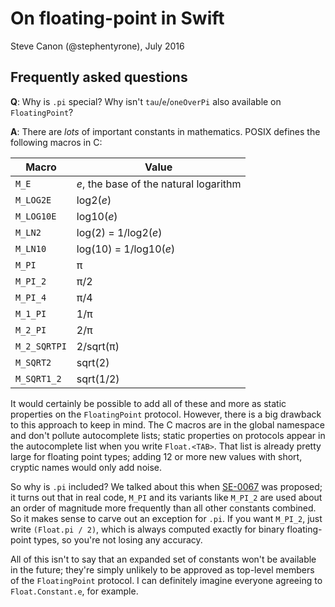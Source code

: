 # On floating-point in Swift
Steve Canon (@stephentyrone), July 2016

## Frequently asked questions
**Q**: Why is `.pi` special?  Why isn't `tau`/`e`/`oneOverPi` also available on `FloatingPoint`?

**A**: There are *lots* of important constants in mathematics.  POSIX defines the following macros in C:

|Macro|Value|
|-----|-----|
|`M_E` | *e*, the base of the natural logarithm |
|`M_LOG2E` | log2(*e*) |
|`M_LOG10E`| log10(*e*) |
|`M_LN2`| log(2) = 1/log2(*e*) |
|`M_LN10` | log(10) = 1/log10(*e*) |
|`M_PI` | π |
|`M_PI_2` | π/2 |
|`M_PI_4` | π/4 |
|`M_1_PI` | 1/π |
|`M_2_PI` | 2/π |
|`M_2_SQRTPI` | 2/sqrt(π) |
|`M_SQRT2` | sqrt(2) |
|`M_SQRT1_2` | sqrt(1/2) |

It would certainly be possible to add all of these and more as static properties on the `FloatingPoint` protocol.  However, there is a big drawback to this approach to keep in mind.  The C macros are in the global namespace and don't pollute autocomplete lists; static properties on protocols appear in the autocomplete list when you write `Float.<TAB>`.  That list is already pretty large for floating point types; adding 12 or more new values with short, cryptic names would only add noise.

So why is `.pi` included?  We talked about this when [SE-0067](https://github.com/apple/swift-evolution/blob/master/proposals/0067-floating-point-protocols.md) was proposed; it turns out that in real code, `M_PI` and its variants like `M_PI_2` are used about an order of magnitude more frequently than all other constants combined.  So it makes sense to carve out an exception for `.pi`.  If you want `M_PI_2`, just write `(Float.pi / 2)`, which is always computed exactly for binary floating-point types, so you're not losing any accuracy.

All of this isn't to say that an expanded set of constants won't be available in the future; they're simply unlikely to be approved as top-level members of the `FloatingPoint` protocol.  I can definitely imagine everyone agreeing to `Float.Constant.e`, for example.
